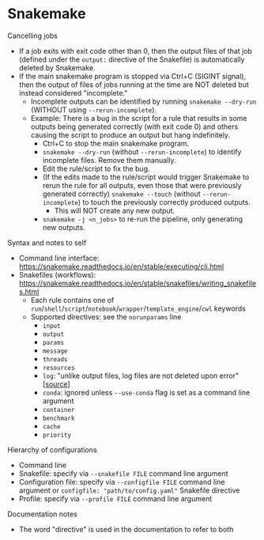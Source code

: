 # Snakemake

Cancelling jobs
- If a job exits with exit code other than 0, then the output files of that job (defined under the `output:` directive of the Snakefile) is automatically deleted by Snakemake.
- If the main snakemake program is stopped via Ctrl+C (SIGINT signal), then the output of files of jobs running at the time are NOT deleted but instead considered "incomplete."
  - Incomplete outputs can be identified by running `snakemake --dry-run` (WITHOUT using `--rerun-incomplete`).
  - Example: There is a bug in the script for a rule that results in some outputs being generated correctly (with exit code 0) and others causing the script to produce an output but hang indefinitely.
    - Ctrl+C to stop the main snakemake program.
    - `snakemake --dry-run` (without `--rerun-incomplete`) to identify incomplete files. Remove them manually.
    - Edit the rule/script to fix the bug.
    - (If the edits made to the rule/script would trigger Snakemake to rerun the rule for all outputs, even those that were previously generated correctly) `snakemake --touch` (without `--rerun-incomplete`) to touch the previously correctly produced outputs.
      - This will NOT create any new output.
    - `snakemake -j <n_jobs>` to re-run the pipeline, only generating new outputs.

Syntax and notes to self
- Command line interface: https://snakemake.readthedocs.io/en/stable/executing/cli.html
- Snakefiles (workflows): https://snakemake.readthedocs.io/en/stable/snakefiles/writing_snakefiles.html
  - Each rule contains one of `run`/`shell`/`script`/`notebook`/`wrapper`/`template_engine`/`cwl` keywords
  - Supported directives: see the `norunparams` line
    - `input`
    - `output`
    - `params`
    - `message`
    - `threads`
    - `resources`
    - `log`: "unlike output files, log files are not deleted upon error" [[source](https://snakemake.readthedocs.io/en/stable/snakefiles/rules.html#log-files)]
    - `conda`: ignored unless `--use-conda` flag is set as a command line argument
    - `container`
    - `benchmark`
    - `cache`
    - `priority`

Hierarchy of configurations
- Command line
- Snakefile: specify via `--snakefile FILE` command line argument
- Configuration file: specify via `--configfile FILE` command line argument or `configfile: "path/to/config.yaml"` Snakefile directive
- Profile: specify via `--profile FILE` command line argument


Documentation notes
- The word "directive" is used in the documentation to refer to both 